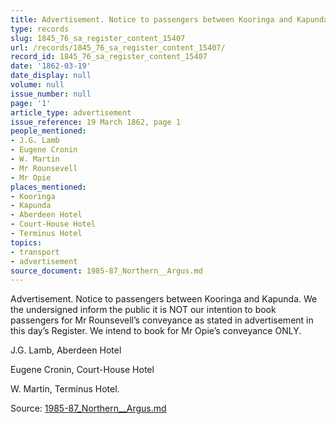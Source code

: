 ```yaml
---
title: Advertisement. Notice to passengers between Kooringa and Kapunda.
type: records
slug: 1845_76_sa_register_content_15407
url: /records/1845_76_sa_register_content_15407/
record_id: 1845_76_sa_register_content_15407
date: '1862-03-19'
date_display: null
volume: null
issue_number: null
page: '1'
article_type: advertisement
issue_reference: 19 March 1862, page 1
people_mentioned:
- J.G. Lamb
- Eugene Cronin
- W. Martin
- Mr Rounsevell
- Mr Opie
places_mentioned:
- Kooringa
- Kapunda
- Aberdeen Hotel
- Court-House Hotel
- Terminus Hotel
topics:
- transport
- advertisement
source_document: 1985-87_Northern__Argus.md
---
```


Advertisement.  Notice to passengers between Kooringa and Kapunda.  We the undersigned inform the public it is NOT our intention to book passengers for Mr Rounsevell’s conveyance as stated in advertisement in this day’s Register.  We intend to book for Mr Opie’s conveyance ONLY.

J.G. Lamb, Aberdeen Hotel

Eugene Cronin, Court-House Hotel

W. Martin, Terminus Hotel.

Source: [1985-87_Northern__Argus.md](/downloads/markdown/1985-87_Northern__Argus.md)
